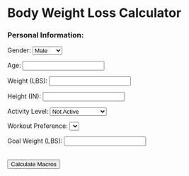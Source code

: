 <style>
  .search-container {
    display: flex;
    flex-wrap: wrap;
    justify-content: center;
    align-items: center;
    padding: 20px;
  }
  .search-input {
    width: 300px;
    height: 50px;
    border: none;
    border-radius: 25px;
    padding: 0 20px;
    font-size: 20px;
    margin-right: 20px;
  }
  .search-button {
    width: 150px;
    height: 50px;
    background-color: #46cee3;
    color: white;
    border: none;
    border-radius: 25px;
    font-size: 20px;
    cursor: pointer;
  }
</style>

<html>
    <head>
        <title>Body Weight Loss Calculator</title>
    </head>
    <body>
        <h1>Body Weight Loss Calculator</h1>
        <form>
            <h3>Personal Information:</h3>
            <p>
                <label>Gender:</label>
                <select name="gender">
                    <option value="male">Male</option>
                    <option value="female">Female</option>
                </select>
            </p>
            <p>
                <label>Age:</label>
                <input type="number" name="age">
            </p>
            <p>
                <label>Weight (LBS):</label>
                <input type="number" name="weight">
            </p>
            <p>
                <label>Height (IN):</label>
                <input type="number" name="height">
            </p>
            <p>
                <label>Activity Level:</label>
                <select name="activity_level">
                    <option value="not active">Not Active</option>
                    <option value="sedentary">Sedentary</option>
                    <option value="lightly active">Lightly Active</option>
                    <option value="moderately active">Moderately Active</option>
                    <option value="very active">Very Active</option>
                    <option value="extra active">Extra Active</option>
                </select>
            </p>
            <p>
                <label>Workout Preference:</label>
                <select name="workout_preference">
                    <option value="Cardio"></option>
                    <option value="Lifting"></option>
                    <option value="Calisthenics"></option>
            </p>
            <p>
                <label>Goal Weight (LBS):</label>
                <input type="number" name="goal_weight">
            </p>
            <br>
            <input type="submit" value="Calculate Macros">
        </form>
    </body>
</html>

